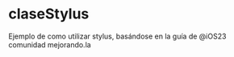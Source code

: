 claseStylus
===========

Ejemplo de como utilizar stylus, basándose en la guía de @iOS23 comunidad mejorando.la
